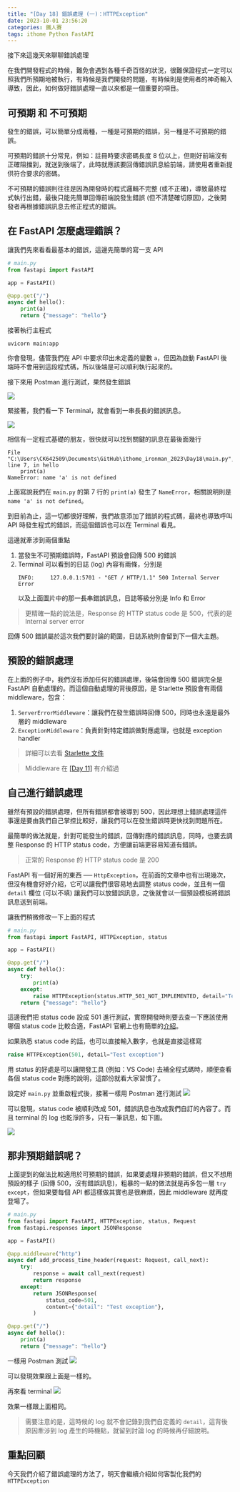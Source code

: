 ```yaml
---
title: "[Day 18] 錯誤處理 (一)：HTTPException"
date: 2023-10-01 23:56:20
categories: 鐵人賽
tags: ithome Python FastAPI
---
```

接下來這幾天來聊聊錯誤處理

在我們開發程式的時候，難免會遇到各種千奇百怪的狀況，很難保證程式一定可以照我們所預期地被執行，有時候是我們開發的問題，有時候則是使用者的神奇輸入導致，因此，如何做好錯誤處理一直以來都是一個重要的項目。
<!-- more -->

## 可預期 和 不可預期
發生的錯誤，可以簡單分成兩種，一種是可預期的錯誤，另一種是不可預期的錯誤。

可預期的錯誤十分常見，例如：註冊時要求密碼長度 8 位以上，但剛好前端沒有正確阻擋到，就送到後端了，此時就應該要回傳錯誤訊息給前端，請使用者重新提供符合要求的密碼。

不可預期的錯誤則往往是因為開發時的程式邏輯不完整 (或不正確)，導致最終程式執行出錯，最後只能先簡單回傳前端說發生錯誤 (但不清楚確切原因)，之後開發者再根據錯誤訊息去修正程式的錯誤。

## 在 FastAPI 怎麼處理錯誤？

讓我們先來看看最基本的錯誤，這邊先簡單的寫一支 API

```python
# main.py
from fastapi import FastAPI

app = FastAPI()

@app.get("/")
async def hello():
    print(a)
    return {"message": "hello"}
```

接著執行主程式

```shell
uvicorn main:app
```

你會發現，儘管我們在 API 中要求印出未定義的變數 `a`，但因為啟動 FastAPI 後端時不會用到這段程式碼，所以後端是可以順利執行起來的。

接下來用 Postman 進行測試，果然發生錯誤

![](https://firebasestorage.googleapis.com/v0/b/images-7e754.appspot.com/o/ithome%2F18_postman_1.PNG?alt=media&token=fe463ff3-82fe-4a3b-99d4-80621439d4b8)

緊接著，我們看一下 Terminal，就會看到一串長長的錯誤訊息。

![](https://firebasestorage.googleapis.com/v0/b/images-7e754.appspot.com/o/ithome%2F18_vscode_1.PNG?alt=media&token=5a7b06d7-4945-4275-9682-63849f516b12)

相信有一定程式基礎的朋友，很快就可以找到關鍵的訊息在最後面幾行

```shell
File "C:\Users\CK642509\Documents\GitHub\ithome_ironman_2023\Day18\main.py", line 7, in hello
    print(a)
NameError: name 'a' is not defined
```

上面寫說我們在 `main.py` 的第 7 行的 `print(a)` 發生了 `NameError`，相關說明則是 `name 'a' is not defined`。

到目前為止，這一切都很好理解，我們故意添加了錯誤的程式碼，最終也導致呼叫 API 時發生程式的錯誤，而這個錯誤也可以在 Terminal 看見。

這邊就牽涉到兩個重點
1. 當發生不可預期錯誤時，FastAPI 預設會回傳 500 的錯誤
2. Terminal 可以看到的日誌 (log) 內容有兩條，分別是
   ```shell
   INFO:     127.0.0.1:5701 - "GET / HTTP/1.1" 500 Internal Server Error
   ```
   以及上面圖片中的那一長串錯誤訊息，日誌等級分別是 Info 和 Error

> 更精確一點的說法是，Response 的 HTTP status code 是 500，代表的是 Internal server error

回傳 500 錯誤屬於這次我們要討論的範圍，日誌系統則會留到下一個大主題。

## 預設的錯誤處理
在上面的例子中，我們沒有添加任何的錯誤處理，後端會回傳 500 錯誤完全是 FastAPI 自動處理的。而這個自動處理的背後原因，是 Starlette 預設會有兩個 middleware，包含：
1. `ServerErrorMiddleware`：讓我們在發生錯誤時回傳 500，同時也永遠是最外層的 middleware 
2. `ExceptionMiddleware`：負責針對特定錯誤做對應處理，也就是 exception handler

> 詳細可以去看 [Starlette 文件](https://www.starlette.io/middleware/)

> Middleware 在 [[Day 11]](https://ithelp.ithome.com.tw/articles/10326779) 有介紹過

## 自己進行錯誤處理
雖然有預設的錯誤處理，但所有錯誤都會被導到 500，因此理想上錯誤處理這件事還是要由我們自己掌控比較好，讓我們可以在發生錯誤時更快找到問題所在。

最簡單的做法就是，針對可能發生的錯誤，回傳對應的錯誤訊息，同時，也要去調整 Response 的 HTTP status code，方便讓前端更容易知道有錯誤。

> 正常的 Response 的 HTTP status code 是 200

FastAPI 有一個好用的東西 ── `HttpException`，在前面的文章中也有出現幾次，但沒有機會好好介紹，它可以讓我們很容易地去調整 status code，並且有一個 `detail` 欄位 (可以不填) 讓我們可以放錯誤訊息，之後就會以一個預設模板將錯誤訊息送到前端。

讓我們稍微修改一下上面的程式
```python
# main.py
from fastapi import FastAPI, HTTPException, status

app = FastAPI()

@app.get("/")
async def hello():
    try:
        print(a)
    except:
        raise HTTPException(status.HTTP_501_NOT_IMPLEMENTED, detail="Test exception")
    return {"message": "hello"}
```

這邊我們把 status code 設成 501 進行測試，實際開發時則要去查一下應該使用哪個 status code 比較合適，FastAPI 官網上也有簡單的[介紹](https://fastapi.tiangolo.com/tutorial/response-status-code/?h=status#about-http-status-codes)。

如果熟悉 status code 的話，也可以直接輸入數字，也就是直接這樣寫
```python
raise HTTPException(501, detail="Test exception")
```

用 status 的好處是可以讓開發工具 (例如：VS Code) 去補全程式碼時，順便查看各個 status code 對應的說明，這部份就看大家習慣了。

設定好 `main.py` 並重啟程式後，接著一樣用 Postman 進行測試
![](https://firebasestorage.googleapis.com/v0/b/images-7e754.appspot.com/o/ithome%2F18_postman_2.PNG?alt=media&token=bf30cb87-3941-4a8d-8006-7163280ee2a1)

可以發現，status code 被順利改成 501，錯誤訊息也改成我們自訂的內容了。而且 terminal 的 log 也乾淨許多，只有一筆訊息，如下圖。

![](https://firebasestorage.googleapis.com/v0/b/images-7e754.appspot.com/o/ithome%2F18_vscode_2.PNG?alt=media&token=662807e4-7912-42d1-bf99-3bb1c9179809)


## 那非預期錯誤呢？
上面提到的做法比較適用於可預期的錯誤，如果要處理非預期的錯誤，但又不想用預設的樣子 (回傳 500，沒有錯誤訊息)，粗暴的一點的做法就是再多包一層 `try` `except`，但如果要每個 API 都這樣做其實也是很麻煩，因此 middleware 就再度登場了。

```python
# main.py
from fastapi import FastAPI, HTTPException, status, Request
from fastapi.responses import JSONResponse

app = FastAPI()

@app.middleware("http")
async def add_process_time_header(request: Request, call_next):
    try:
        response = await call_next(request)
        return response
    except:
        return JSONResponse(
            status_code=501,
            content={"detail": "Test exception"},
        )

@app.get("/")
async def hello():
    print(a)
    return {"message": "hello"}
```

一樣用 Postman 測試
![](https://firebasestorage.googleapis.com/v0/b/images-7e754.appspot.com/o/ithome%2F18_postman_3.PNG?alt=media&token=b385ebbb-4632-4a73-ac44-d6fdc7e4a693)

可以發現效果跟上面是一樣的。

再來看 terminal
![](https://firebasestorage.googleapis.com/v0/b/images-7e754.appspot.com/o/ithome%2F18_vscode_3.PNG?alt=media&token=c476c482-f4d7-4fb4-89b9-a44b5c479224)

效果一樣跟上面相同。

> 需要注意的是，這時候的 log 就不會記錄到我們自定義的 `detail`，這背後原因牽涉到 log 產生的時機點，就留到討論 log 的時候再仔細說明。

## 重點回顧

今天我們介紹了錯誤處理的方法了，明天會繼續介紹如何客製化我們的 `HTTPException`
